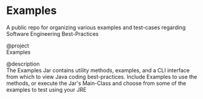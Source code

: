 # Examples
A public repo for organizing various examples and test-cases regarding Software Engineering Best-Practices


@project       
Examples
 
@description     
The Examples Jar contains utility methods, examples, and a CLI interface from which to view Java coding best-practices. Include Examples to use the methods, or execute the Jar's Main-Class and choose from some of the examples to test using your JRE
 

